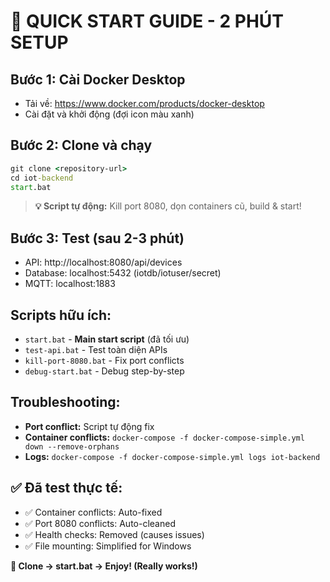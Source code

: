 # 🚀 QUICK START GUIDE - 2 PHÚT SETUP

## Bước 1: Cài Docker Desktop

- Tải về: https://www.docker.com/products/docker-desktop
- Cài đặt và khởi động (đợi icon màu xanh)

## Bước 2: Clone và chạy

```cmd
git clone <repository-url>
cd iot-backend
start.bat
```

> **💡 Script tự động:** Kill port 8080, dọn containers cũ, build & start!

## Bước 3: Test (sau 2-3 phút)

- API: http://localhost:8080/api/devices
- Database: localhost:5432 (iotdb/iotuser/secret)
- MQTT: localhost:1883

## Scripts hữu ích:

- `start.bat` - **Main start script** (đã tối ưu)
- `test-api.bat` - Test toàn diện APIs
- `kill-port-8080.bat` - Fix port conflicts
- `debug-start.bat` - Debug step-by-step

## Troubleshooting:

- **Port conflict:** Script tự động fix
- **Container conflicts:** `docker-compose -f docker-compose-simple.yml down --remove-orphans`
- **Logs:** `docker-compose -f docker-compose-simple.yml logs iot-backend`

## ✅ Đã test thực tế:

- ✅ Container conflicts: Auto-fixed
- ✅ Port 8080 conflicts: Auto-cleaned
- ✅ Health checks: Removed (causes issues)
- ✅ File mounting: Simplified for Windows

**🎉 Clone → start.bat → Enjoy! (Really works!)**
